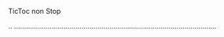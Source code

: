 TicToc non Stop

..
......................................................................................................